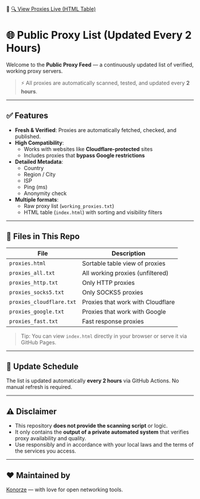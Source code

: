🔗 [🔍 View Proxies Live (HTML Table)](https://konorze.github.io/public-proxies/proxies.html)
# 🌐 Public Proxy List (Updated Every 2 Hours)

Welcome to the **Public Proxy Feed** — a continuously updated list of verified, working proxy servers.

> ⚡️ All proxies are automatically scanned, tested, and updated every **2 hours**.

---

## ✅ Features

- **Fresh & Verified**: Proxies are automatically fetched, checked, and published.
- **High Compatibility**:
  - Works with websites like **Cloudflare-protected** sites
  - Includes proxies that **bypass Google restrictions**
- **Detailed Metadata**:
  - Country
  - Region / City
  - ISP
  - Ping (ms)
  - Anonymity check
- **Multiple formats**:
  - Raw proxy list (`working_proxies.txt`)
  - HTML table (`index.html`) with sorting and visibility filters

---

## 📁 Files in This Repo

| File                     | Description                                      |
|--------------------------|--------------------------------------------------|
| `proxies.html`           | Sortable table view of proxies                   |
| `proxies_all.txt`        | All working proxies (unfiltered)                 |
| `proxies_http.txt`       | Only HTTP proxies                                |
| `proxies_socks5.txt`     | Only SOCKS5 proxies                              |
| `proxies_cloudflare.txt` | Proxies that work with Cloudflare                |
| `proxies_google.txt`     | Proxies that work with Google                    |
| `proxies_fast.txt`       | Fast response proxies                            |

> Tip: You can view `index.html` directly in your browser or serve it via GitHub Pages.

---

## 🔁 Update Schedule

The list is updated automatically **every 2 hours** via GitHub Actions.
No manual refresh is required.

---

## ⚠️ Disclaimer

- This repository **does not provide the scanning script** or logic.
- It only contains the **output of a private automated system** that verifies proxy availability and quality.
- Use responsibly and in accordance with your local laws and the terms of the services you access.

---

## ❤️ Maintained by

[Konorze](https://github.com/Konorze) — with love for open networking tools.

